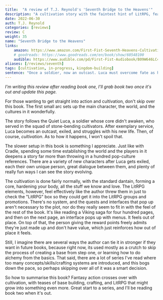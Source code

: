 ```yaml
---
title:  "A review of T.J. Reynold's 'Seventh Bridge to the Heavens'"
description: "A cultivation story with the faintest hint of LitRPG, featuring elemental powers and great worldbuilding."
date: 2022-06-30
auth: T.J. Reynold
categories: [reviews]
review: C
weight: 35
name: "Seventh Bridge to the Heavens"
links:
    amazon: https://www.amazon.com/First-Fist-Seventh-Heavens-Cultivation-ebook/dp/B09TNJQ984
    # goodreads: https://www.goodreads.com/en/book/show/60548100
    audible: https://www.audible.com/pd/First-Fist-Audiobook/B09W646LC4
aliases: [/reviews/seventh]
tags: [cultivation, in-progress, kingdom-building]
sentence: "Once a soldier, now an outcast. Luca must overcome fate as he walks the path of a cultivator."
---
```


*I'm writing this review after reading book one, I'll grab book two once it's out and update this page.*

For those wanting to get straight into action and cultivation, don't skip over this book. The first small arc sets up the main character, the world, and the cultures in it wonderfully.

The story follows the Quiet Luca, a soldier whose core didn't awaken, who served in the squad of stone-bending cultivators. After exemplary service, Luca becomes an outcast, exiled, and struggles with his new life. Then, of course, *cultivation*. As to how it happens, I won't spoil that.

The slower setup in this book is something I appreciate. Just like with Cradle, spending some time establishing the world and the players in it deepens a story far more than throwing in a hundred pop-culture references. There are a variety of new characters after Luca gets exiled, each their own unique person, great dialogue between them, and plenty of really fun ways I can see the story evolving.

The cultivation is done fairly normally, with the standard dantain, forming a core, hardening your body, all the stuff we know and love. The LitRPG elements, however, feel effectively like the author threw them in just to check the "LitRPG" box so they could get it into the LitRPG groups and promotions. There's no system, and the quests and interfaces that pop up aren't necessary to the plot, nor do they really seem to fit in with the feel of the rest of the book. It's like reading a Viking saga for four hundred pages, and then on the next page, an interface pops up with menus. It feels out of place. On top of that, the person giving the reward points freely admits they're just made up and don't have value, which just reinforces how out of place it feels.

Still, I imagine there are several ways the author can tie it in stronger if they want in future books, because right now, its used mostly as a crutch to skip the process of creating a base from step one, or learning how to do alchemy from the basics. That said, there are a lot of series I've read where too many concepts/skills/crafting systems are introduced, and this bogs down the pace, so perhaps skipping over all of it was a smart decision.

So how to summarise this book? Fantasy action crosses over with cultivation, with teases of base building, crafting, and LitRPG that might grow into something even more. Great start to a series, and I'll be reading book two when it's out.